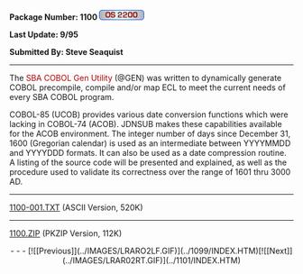 <x-sas-window top="282" bottom="768" left="44" right="574">



<b>Package Number: 1100 </b>![](../IMAGES/OS2200.JPG)


<b>Last Update: 9/95</b>


<b>Submitted By: Steve Seaquist</b>


&#10;
- - -
The <font color="#AF0000">SBA COBOL Gen Utility</font> (@GEN) was
written to dynamically generate COBOL precompile, compile and/or map
ECL to meet the current needs of every SBA COBOL program.


COBOL-85 (UCOB) provides various date conversion functions which
were lacking in COBOL-74 (ACOB). JDNSUB makes these capabilities
available for the ACOB environment. The integer number of days since
December 31, 1600 (Gregorian calendar) is used as an intermediate
between YYYYMMDD and YYYYDDD formats. It can also be used as a date
compression routine. A listing of the source code will be presented
and explained, as well as the procedure used to validate its
correctness over the range of 1601 thru 3000 AD.


&#10;
- - -
[1100-001.TXT](1100-001.TXT) (ASCII Version, 520K)


&#10;
- - -
[1100.ZIP](1100.ZIP) (PKZIP Version, 112K)

<center>
- - -
[![[Previous]](../IMAGES/LRARO2LF.GIF)](../1099/INDEX.HTM)[![[Next]](../IMAGES/LRAR02RT.GIF)](../1101/INDEX.HTM)
</center>


</x-sas-window>